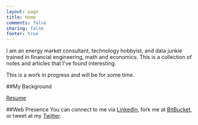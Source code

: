```yaml
---
layout: page
title: Home
comments: false
sharing: false
footer: true
---
```


I am an energy market consultant, technology hobbyist, and data junkie trained in financial engineering, math and economics.
This is a collection of notes and articles that I've found interesting. 

This is a work in progress and will be for some time.

##My Background

[Resume](resume.pdf)

##Web Presence
You can connect to me via [LinkedIn](http://www.linkedin.com/pub/ryan-harter/11/a24/a21),
fork me at [BitBucket](http://repo.ryantharter.com),
or tweet at my [Twitter](https://twitter.com/Harterrt).
